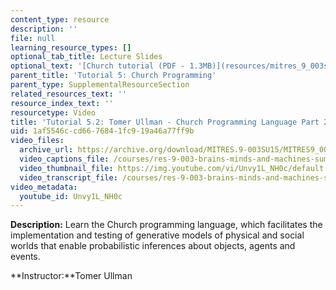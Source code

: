 ```yaml
---
content_type: resource
description: ''
file: null
learning_resource_types: []
optional_tab_title: Lecture Slides
optional_text: '[Church tutorial (PDF - 1.3MB)](resources/mitres_9_003sum15_tut5)'
parent_title: 'Tutorial 5: Church Programming'
parent_type: SupplementalResourceSection
related_resources_text: ''
resource_index_text: ''
resourcetype: Video
title: 'Tutorial 5.2: Tomer Ullman - Church Programming Language Part 2'
uid: 1af5546c-cd66-7684-1fc9-19a46a77ff9b
video_files:
  archive_url: https://archive.org/download/MITRES.9-003SU15/MITRES9_003SU15_Tutorial_5-2_300k.mp4
  video_captions_file: /courses/res-9-003-brains-minds-and-machines-summer-course-summer-2015/79cb569489db552e9a0551f97cbd18b8_Unvy1L_NH0c.vtt
  video_thumbnail_file: https://img.youtube.com/vi/Unvy1L_NH0c/default.jpg
  video_transcript_file: /courses/res-9-003-brains-minds-and-machines-summer-course-summer-2015/278e440c70e73401c19ca369fa0c3209_Unvy1L_NH0c.pdf
video_metadata:
  youtube_id: Unvy1L_NH0c
---
```


**Description:** Learn the Church programming language, which facilitates the implementation and testing of generative models of physical and social worlds that enable probabilistic inferences about objects, agents and events.

**Instructor:**Tomer Ullman